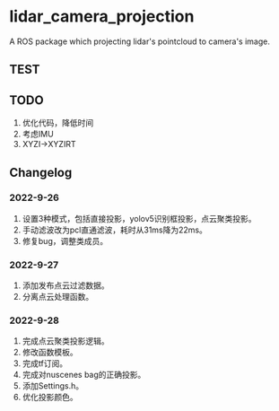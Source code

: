 <!--
 * @Author: RemnantCloude remnantcloude@gmail.com
 * @Date: 2022-09-10 09:45:11
 * @LastEditors: RemnantCloude remnantcloude@gmail.com
 * @LastEditTime: 2022-09-28 17:32:49
 * @FilePath: /test_ws/src/lidar_camera_projection/README.md
 * @Description: 
 * 
 * Copyright (c) 2022 by RemnantCloude remnantcloude@gmail.com, All Rights Reserved. 
-->
# lidar_camera_projection
A ROS package which projecting lidar's pointcloud to camera's image.

## TEST

## TODO

1. 优化代码，降低时间
2. 考虑IMU
3. XYZI->XYZIRT

## Changelog

### 2022-9-26

1. 设置3种模式，包括直接投影，yolov5识别框投影，点云聚类投影。
2. 手动滤波改为pcl直通滤波，耗时从31ms降为22ms。
3. 修复bug，调整类成员。

### 2022-9-27

1. 添加发布点云过滤数据。
5. 分离点云处理函数。

### 2022-9-28

1. 完成点云聚类投影逻辑。
2. 修改函数模板。
3. 完成tf订阅。
4. 完成对nuscenes bag的正确投影。
5. 添加Settings.h。
6. 优化投影颜色。